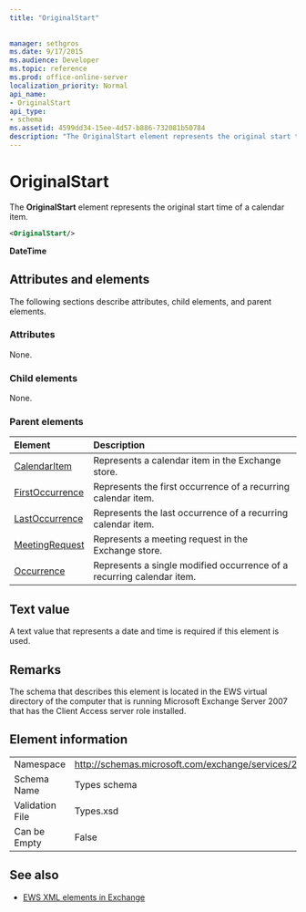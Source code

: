 ```yaml
---
title: "OriginalStart"
 
 
manager: sethgros
ms.date: 9/17/2015
ms.audience: Developer
ms.topic: reference
ms.prod: office-online-server
localization_priority: Normal
api_name:
- OriginalStart
api_type:
- schema
ms.assetid: 4599dd34-15ee-4d57-b886-732081b50784
description: "The OriginalStart element represents the original start time of a calendar item."
---
```


# OriginalStart

The **OriginalStart** element represents the original start time of a calendar item. 
  
```xml
<OriginalStart/>
```

 **DateTime**
## Attributes and elements

The following sections describe attributes, child elements, and parent elements.
  
### Attributes

None.
  
### Child elements

None.
  
### Parent elements

|**Element**|**Description**|
|:-----|:-----|
|[CalendarItem](calendaritem.md) <br/> |Represents a calendar item in the Exchange store.  <br/> |
|[FirstOccurrence](firstoccurrence.md) <br/> |Represents the first occurrence of a recurring calendar item.  <br/> |
|[LastOccurrence](lastoccurrence.md) <br/> |Represents the last occurrence of a recurring calendar item.  <br/> |
|[MeetingRequest](meetingrequest.md) <br/> |Represents a meeting request in the Exchange store.  <br/> |
|[Occurrence](occurrence.md) <br/> |Represents a single modified occurrence of a recurring calendar item.  <br/> |
   
## Text value

A text value that represents a date and time is required if this element is used.
  
## Remarks

The schema that describes this element is located in the EWS virtual directory of the computer that is running Microsoft Exchange Server 2007 that has the Client Access server role installed.
  
## Element information

|||
|:-----|:-----|
|Namespace  <br/> |http://schemas.microsoft.com/exchange/services/2006/types  <br/> |
|Schema Name  <br/> |Types schema  <br/> |
|Validation File  <br/> |Types.xsd  <br/> |
|Can be Empty  <br/> |False  <br/> |
   
## See also



- [EWS XML elements in Exchange](ews-xml-elements-in-exchange.md)

